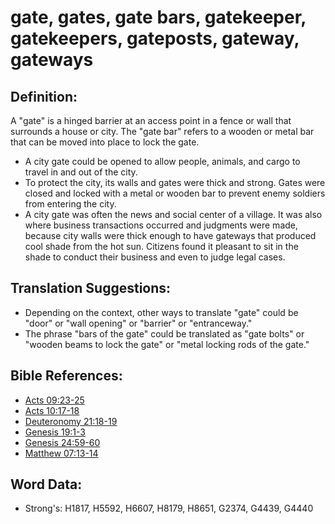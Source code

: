 # gate, gates, gate bars, gatekeeper, gatekeepers, gateposts, gateway, gateways #

## Definition: ##

A "gate" is a hinged barrier at an access point in a fence or wall that surrounds a house or city. The "gate bar" refers to a wooden or metal bar that can be moved into place to lock the gate.

* A city gate could be opened to allow people, animals, and cargo to travel in and out of the city.
* To protect the city, its walls and gates were thick and strong. Gates were closed and locked with a metal or wooden bar to prevent enemy soldiers from entering the city.
* A city gate was often the news and social center of a village. It was also where business transactions occurred and judgments were made, because city walls were thick enough to have gateways that produced cool shade from the hot sun. Citizens found it pleasant to sit in the shade to conduct their business and even to judge legal cases.

## Translation Suggestions: ##

* Depending on the context, other ways to translate "gate" could be "door" or "wall opening" or "barrier" or "entranceway."
* The phrase "bars of the gate" could be translated as "gate bolts" or "wooden beams to lock the gate" or "metal locking rods of the gate."

## Bible References: ##

* [Acts 09:23-25](rc://en/tn/help/act/09/23)
* [Acts 10:17-18](rc://en/tn/help/act/10/17)
* [Deuteronomy 21:18-19](rc://en/tn/help/deu/21/18)
* [Genesis 19:1-3](rc://en/tn/help/gen/19/01)
* [Genesis 24:59-60](rc://en/tn/help/gen/24/59)
* [Matthew 07:13-14](rc://en/tn/help/mat/07/13)

## Word Data: ##

* Strong's: H1817, H5592, H6607, H8179, H8651, G2374, G4439, G4440
